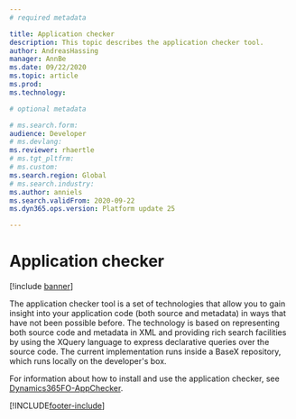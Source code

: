 ```yaml
---
# required metadata

title: Application checker
description: This topic describes the application checker tool.
author: AndreasHassing
manager: AnnBe
ms.date: 09/22/2020
ms.topic: article
ms.prod: 
ms.technology: 

# optional metadata

# ms.search.form:  
audience: Developer
# ms.devlang: 
ms.reviewer: rhaertle
# ms.tgt_pltfrm: 
# ms.custom: 
ms.search.region: Global
# ms.search.industry: 
ms.author: anniels
ms.search.validFrom: 2020-09-22
ms.dyn365.ops.version: Platform update 25

---
```


# Application checker

[!include [banner](../includes/banner.md)]

The application checker tool is a set of technologies that allow you to gain insight into your application code (both source and metadata) in ways that have not been possible before. The technology is based on representing both source code and metadata in XML and providing rich search facilities by using the XQuery language to express declarative queries over the source code. The current implementation runs inside a BaseX repository, which runs locally on the developer's box. 

For information about how to install and use the application checker, see [Dynamics365FO-AppChecker](https://github.com/microsoft/Dynamics365FO-AppChecker).



[!INCLUDE[footer-include](../../../includes/footer-banner.md)]